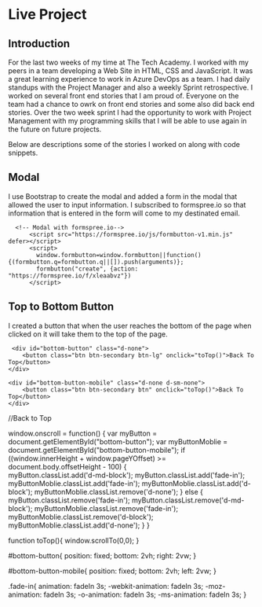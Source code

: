 # Live Project
## Introduction

For the last two weeks of my time at The Tech Academy. I worked with my peers in a team developing a Web Site in HTML, CSS and JavaScript. It was a great learning experience to work in Azure DevOps as a team. I had daily standups with the Project Manager and also a weekly Sprint retrospective. I worked on several front end stories that I am proud of. Everyone on the team had a chance to owrk on front end stories and some also did back end stories. Over the two week sprint I had the opportunity to work with Project Management with my programming skills that I will be able to use again in the future on future projects.

Below are descriptions some of the stories I worked on along with code snippets.

## Modal

I use Bootstrap to create the modal and added a form in the modal that allowed the user to input information. I subscribed to formspree.io so that information that is entered in the form will come to my destinated email.
<style>

    /* set a style for all buttons*/
	button {
		background-color: rgb(128, 0, 79);
		color: white;
		padding: 14px 20px;
		margin: 8px 0;
		cursor: pointer;
		width: 100%;
	}
    /*define the modal’s background*/
	
	.modal {
		display: none;
		position: fixed;
		z-index: 1;
		left: 0;
		top: 0;
		width: 100%;
		height: 100%;
		overflow: auto;
		background-color: rgb(0, 0, 0);
		background-color: rgba(0, 0, 0, 0.4);
		padding-top: 60px;
	}
	/*define the modal-content background*/
	
	.modal-content {
		background-color: #fefefe;
		margin: 5% auto 15% auto;
		border: 1px solid #888;
		width: 80%;
	}
	/*define the close button*/
	
  </style>    
      <!-- Modal with formspree.io-->
          <script src="https://formspree.io/js/formbutton-v1.min.js" defer></script>
          <script>
            window.formbutton=window.formbutton||function(){(formbutton.q=formbutton.q||[]).push(arguments)};
            formbutton("create", {action: "https://formspree.io/f/xleaabvz"})
          </script>


## Top to Bottom Button

I created a button that when the user reaches the bottom of the page when clicked on it will take them to the top of the page. 

     <div id="bottom-button" class="d-none">
        <button class="btn btn-secondary btn-lg" onclick="toTop()">Back To Top</button>
    </div>

    <div id="bottom-button-mobile" class="d-none d-sm-none">
        <button class="btn btn-secondary btn" onclick="toTop()">Back To Top</button>
    </div>


//Back to Top

window.onscroll = function() {
  var myButton = document.getElementById("bottom-button");
  var myButtonMoblie = document.getElementById("bottom-button-mobile");
  if ((window.innerHeight + window.pageYOffset) >= document.body.offsetHeight - 100) {                            
      myButton.classList.add('d-md-block');
      myButton.classList.add('fade-in');
      myButtonMoblie.classList.add('fade-in');
      myButtonMoblie.classList.add('d-block');
      myButtonMoblie.classList.remove('d-none');
  } else {
      myButton.classList.remove('fade-in');
      myButton.classList.remove('d-md-block');
      myButtonMoblie.classList.remove('fade-in');
      myButtonMoblie.classList.remove('d-block');
      myButtonMoblie.classList.add('d-none');
  }
}

function toTop(){
  window.scrollTo(0,0);
}


#bottom-button{
    position: fixed;
    bottom: 2vh;
    right: 2vw;
}

#bottom-button-mobile{
    position: fixed;
    bottom: 2vh;
    left: 2vw;
}

.fade-in{
    animation: fadeIn 3s;
    -webkit-animation: fadeIn 3s;
    -moz-animation: fadeIn 3s;
    -o-animation: fadeIn 3s;
    -ms-animation: fadeIn 3s;
}

